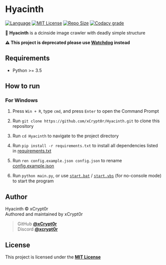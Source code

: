 # Hyacinth
[![Language](https://img.shields.io/badge/Language-Python-3776ab?style=for-the-badge&logo=python)][python]
[![MIT License](https://img.shields.io/badge/License-MIT-007ec6?style=for-the-badge&logo=github)](LICENSE)
[![Repo Size](https://img.shields.io/github/languages/code-size/xCrypt0r/Hyacinth?style=for-the-badge&label=SIZE&color=lightgrey&logo=github)](/../../)
[![Codacy grade](https://img.shields.io/codacy/grade/91b6c208ea6a40158745becf0a264c86?style=for-the-badge&label=QUALITY&logo=codacy)][codacy]

🌸 **Hyacinth** is a dcinside image crawler with deadly simple structure

**⚠️ This project is deprecated please use [Watchdog](https://github.com/xCrypt0r/Watchdog) instead**

## Requirements
-   Python >= 3.5

## How to run
### For Windows
1. Press `Win + R`, type `cmd`, and press `Enter` to open the Command Prompt

1. Run `git clone https://github.com/xCrypt0r/Hyacinth.git` to clone this repository

1. Run `cd Hyacinth` to navigate to the project directory

1. Run `pip install -r requirements.txt` to install all dependencies listed in [requirements.txt](requirements.txt)

1. Run `ren config.example.json config.json` to rename [config.example.json](assets/json/config.example.json)

1. Run `python main.py`, or use [`start.bat`](start.bat) / [`start.vbs`](start.vbs) (for no-console mode) to start the program

## Author
Hyacinth © xCrypt0r  
Authored and maintained by xCrypt0r  

> GitHub [**@xCrypt0r**][my github]  
> Discord [**@xcrypt0r**][my discord]

## License
This project is licensed under the [**MIT License**](LICENSE)

[python]: https://www.python.org/
[codacy]: https://app.codacy.com/gh/xCrypt0r/Hyacinth/dashboard
[my github]: https://github.com/xCrypt0r
[my discord]: https://discord.com/users/282821913968115713
